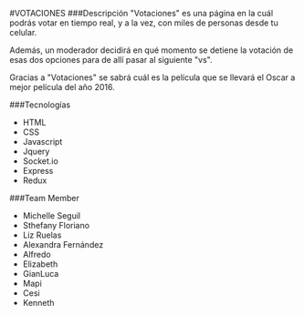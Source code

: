#VOTACIONES
###Descripción
"Votaciones" es una página en la cuál podrás votar en tiempo real, y a la vez, con miles de personas desde tu celular.

Además, un moderador decidirá en qué momento se detiene la votación de esas dos opciones para de allí pasar al siguiente "vs".

Gracias a "Votaciones" se sabrá cuál es la película que se llevará el Oscar a mejor película del año 2016.

###Tecnologías
* HTML
* CSS
* Javascript
* Jquery
* Socket.io
* Express
* Redux


###Team Member
* Michelle Seguil
* Sthefany Floriano
* Liz Ruelas
* Alexandra Fernández
* Alfredo
* Elizabeth
* GianLuca
* Mapi
* Cesi
* Kenneth
